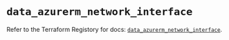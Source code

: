 # `data_azurerm_network_interface`

Refer to the Terraform Registory for docs: [`data_azurerm_network_interface`](https://registry.terraform.io/providers/hashicorp/azurerm/3.61.0/docs/data-sources/network_interface).
